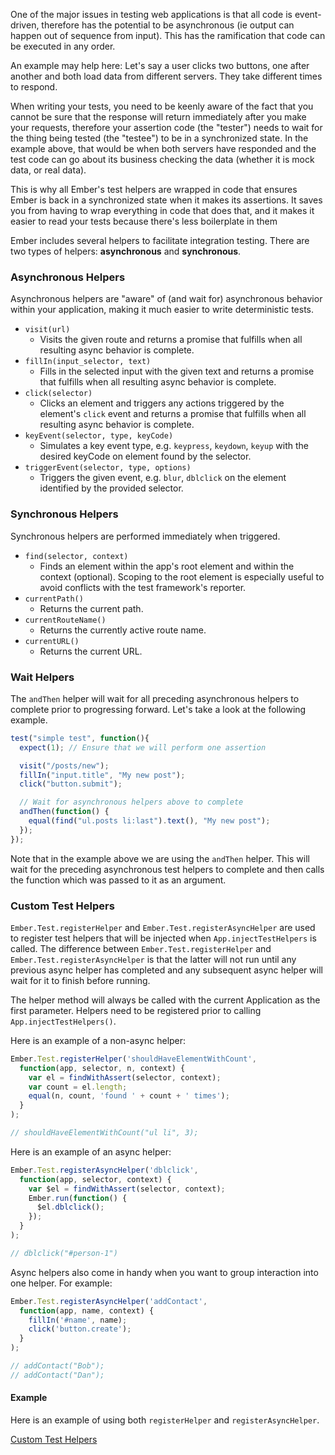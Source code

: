 One of the major issues in testing web applications is that all code is 
event-driven, therefore has the potential to be asynchronous (ie output can 
happen out of sequence from input). This has the ramification that code can be 
executed in any order.

An example may help here: Let's say a user clicks two buttons, one after another 
and both load data from different servers. They take different times to respond.

When writing your tests, you need to be keenly aware of the fact that you cannot 
be sure that the response will return immediately after you make your requests, 
therefore your assertion code (the "tester") needs to wait for the thing being 
tested (the "testee") to be in a synchronized state. In the example above, that 
would be when both servers have responded and the test code can go about its 
business checking the data (whether it is mock data, or real data).

This is why all Ember's test helpers are wrapped in code that ensures Ember is 
back in a synchronized state when it makes its assertions. It saves you from 
having to wrap everything in code that does that, and it makes it easier to read 
your tests because there's less boilerplate in them

Ember includes several helpers to facilitate integration testing. There are two 
types of helpers: **asynchronous** and **synchronous**.

### Asynchronous Helpers

Asynchronous helpers are "aware" of (and wait for) asynchronous behavior within 
your application, making it much easier to write deterministic tests.

* `visit(url)`
  - Visits the given route and returns a promise that fulfills when all resulting 
     async behavior is complete.
* `fillIn(input_selector, text)`
  - Fills in the selected input with the given text and returns a promise that 
     fulfills when all resulting async behavior is complete.
* `click(selector)`
  - Clicks an element and triggers any actions triggered by the element's `click` 
    event and returns a promise that fulfills when all resulting async behavior 
    is complete.
* `keyEvent(selector, type, keyCode)`
  - Simulates a key event type, e.g. `keypress`, `keydown`, `keyup` with the 
    desired keyCode on element found by the selector.
* `triggerEvent(selector, type, options)`
  - Triggers the given event, e.g. `blur`, `dblclick` on the element identified 
    by the provided selector.

### Synchronous Helpers

Synchronous helpers are performed immediately when triggered.

* `find(selector, context)`
  - Finds an element within the app's root element and within the context 
    (optional). Scoping to the root element is especially useful to avoid 
    conflicts with the test framework's reporter.
* `currentPath()`
  - Returns the current path.
* `currentRouteName()`
  - Returns the currently active route name.
* `currentURL()`
  - Returns the current URL.

### Wait Helpers

The `andThen` helper will wait for all preceding asynchronous helpers to 
complete prior to progressing forward. Let's take a look at the following 
example.

```javascript
test("simple test", function(){
  expect(1); // Ensure that we will perform one assertion

  visit("/posts/new");
  fillIn("input.title", "My new post");
  click("button.submit");

  // Wait for asynchronous helpers above to complete
  andThen(function() {
    equal(find("ul.posts li:last").text(), "My new post");
  });
});
```

Note that in the example above we are using the `andThen` helper. This will wait 
for the preceding asynchronous test helpers to complete and then calls the 
function which was passed to it as an argument.

### Custom Test Helpers

`Ember.Test.registerHelper` and `Ember.Test.registerAsyncHelper` are used to 
register test helpers that will be injected when `App.injectTestHelpers` is 
called. The difference between `Ember.Test.registerHelper` and 
`Ember.Test.registerAsyncHelper` is that the latter will not run until any 
previous async helper has completed and any subsequent async helper will wait 
for it to finish before running.

The helper method will always be called with the current Application as the 
first parameter. Helpers need to be registered prior to calling 
`App.injectTestHelpers()`.

Here is an example of a non-async helper:

```javascript
Ember.Test.registerHelper('shouldHaveElementWithCount', 
  function(app, selector, n, context) {
    var el = findWithAssert(selector, context);
    var count = el.length;
    equal(n, count, 'found ' + count + ' times');
  }
);

// shouldHaveElementWithCount("ul li", 3);
```

Here is an example of an async helper:

```javascript
Ember.Test.registerAsyncHelper('dblclick', 
  function(app, selector, context) {
    var $el = findWithAssert(selector, context);
    Ember.run(function() {
      $el.dblclick();
    });
  }
);

// dblclick("#person-1")
```

Async helpers also come in handy when you want to group interaction
into one helper. For example:

```javascript
Ember.Test.registerAsyncHelper('addContact',
  function(app, name, context) {
    fillIn('#name', name);
    click('button.create');
  }
);

// addContact("Bob");
// addContact("Dan");
```

#### Example

Here is an example of using both `registerHelper` and `registerAsyncHelper`.

<a class="jsbin-embed" href="http://jsbin.com/bahas/embed?output">Custom Test Helpers</a>